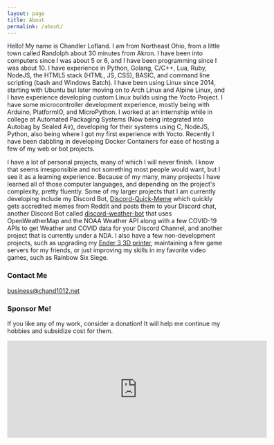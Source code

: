 ```yaml
---
layout: page
title: About
permalink: /about/
---
```


Hello! My name is Chandler Lofland. I am from Northeast Ohio, from a little town called Randolph about 30 minutes from Akron. I have been into computers since I was about 5 or 6, and I have been programming since I was about 10. I have experience in Python, Golang, C/C++, Lua, Ruby, NodeJS, the HTML5 stack (HTML, JS, CSS), BASIC, and command line scripting (bash and Windows Batch). I have been using Linux since 2014, starting with Ubuntu but later moving on to Arch Linux and Alpine Linux, and I have experience developing custom Linux builds using the Yocto Project. I have some microcontroller development experience, mostly being with Arduino, PlatformIO, and MicroPython. I worked at an internship while in college at Automated Packaging Systems (Now being integrated into Autobag by Sealed Air), developing for their systems using C, NodeJS, Python, also being where I got my first experience with Yocto. Recently I have been dabbling in developing Docker Containers for ease of hosting a few of my web or bot projects.

I have a lot of personal projects, many of which I will never finish. I know that seems irresponsible and not something most people would want, but I see it as a learning experience. Because of my many, many projects I have learned all of those computer languages, and depending on the project's complexity, pretty fluently. Some of my larger projects that I am currently developing include my Discord Bot, [Discord-Quick-Meme](https://github.com/chand1012/Discord-Quick-Meme) which quickly gets accredited memes from Reddit and posts them to your Discord chat, another Discord Bot called [discord-weather-bot](https://github.com/chand1012/discord-weather-bot) that uses OpenWeatherMap and the NOAA Weather API along with a few COVID-19 APIs to get Weather and COVID data for your Discord Channel, and another project that is currently under a NDA. I also have a few non-development projects, such as upgrading my [Ender 3 3D printer](https://chand1012.dev/3dprintingintro/), maintaining a few game servers for my friends, or just improving my skills in my favorite video games, such as Rainbow Six Siege.


### Contact Me

[business@chand1012.net](mailto:business@chand1012.net)

### Sponsor Me!

If you like any of my work, consider a donation! It will help me continue my hobbies and subsidize cost for them.

<iframe src="https://github.com/sponsors/chand1012/card" title="Sponsor chand1012" height="225" width="600" style="border: 0;"></iframe>
